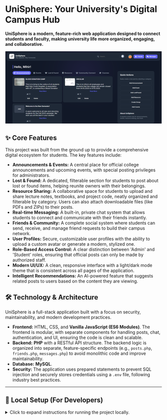 # UniSphere: Your University's Digital Campus Hub

**UniSphere is a modern, feature-rich web application designed to connect students and faculty, making university life more organized, engaging, and collaborative.**

![UniSphere Homepage](Homepage.png)

## ✨ Core Features

This project was built from the ground up to provide a comprehensive digital ecosystem for students. The key features include:

* **Announcements & Events:** A central place for official college announcements and upcoming events, with special posting privileges for administrators.
* **Lost & Found:** A dedicated, filterable section for students to post about lost or found items, helping reunite owners with their belongings.
* **Resource Sharing:** A collaborative space for students to upload and share lecture notes, textbooks, and project code, neatly organized and filterable by category. Users can also attach downloadable files (like PDFs and ZIPs) to their posts.
* **Real-time Messaging:** A built-in, private chat system that allows students to connect and communicate with their friends instantly.
* **Friends & Community:** A complete social system where students can send, receive, and manage friend requests to build their campus network.
* **User Profiles:** Secure, customizable user profiles with the ability to upload a custom avatar or generate a modern, stylized one.
* **Role-Based Access Control:** A clear distinction between 'Admin' and 'Student' roles, ensuring that official posts can only be made by authorized staff.
* **Modern UI/UX:** A clean, responsive interface with a light/dark mode theme that is consistent across all pages of the application.
* **Intelligent Recommendations:** An AI-powered feature that suggests related posts to users based on the content they are viewing.

## 🛠️ Technology & Architecture

UniSphere is a full-stack application built with a focus on security, maintainability, and modern development practices.

* **Frontend:** HTML, CSS, and **Vanilla JavaScript (ES6 Modules)**. The frontend is modular, with separate components for handling posts, chat, authentication, and UI, ensuring the code is clean and scalable.
* **Backend:** **PHP** with a RESTful API structure. The backend logic is organized into separate, feature-specific endpoints (e.g., `posts.php`, `friends.php`, `messages.php`) to avoid monolithic code and improve maintainability.
* **Database:** **MySQL**.
* **Security:** The application uses prepared statements to prevent SQL injection and securely stores credentials using a `.env` file, following industry best practices.

---

## 🚀 Local Setup (For Developers)

<details>
  <summary>Click to expand instructions for running the project locally.</summary>

  ### 1. Prerequisites
  * A local web server environment (e.g., [XAMPP](https://www.apachefriends.org/index.html)).
  * MySQL database and PHP.

  ### 2. Database Setup
  1.  Open your database management tool (like phpMyAdmin from the XAMPP control panel).
  2.  Create a new database and name it `unisphere`.
  3.  Select the `unisphere` database and go to the "Import" tab.
  4.  Click "Choose File" and select the `unisphere.sql` file from the project directory.
  5.  Click "Import" to create all the necessary tables.

  ### 3. Configure Environment Variables
  1.  In the project's root folder, find the `.env` file.
  2.  Update the file with your local database credentials. For a default XAMPP installation, the password is blank.
      ```
      DB_SERVER=localhost
      DB_USERNAME=root
      DB_PASSWORD=
      DB_NAME=unisphere
      ```

  ### 4. Run the Application
  1.  Place the project folder inside the `htdocs` (for XAMPP) directory of your local server.
  2.  Make sure Apache and MySQL are running in your XAMPP Control Panel.
  3.  Open your web browser and navigate to `http://localhost/unisphere/`.

</details>